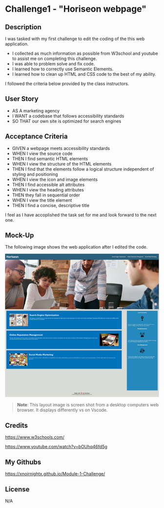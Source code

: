 # Challenge1 - "Horiseon webpage"

## Description

I was tasked with my first challenge to edit the coding of the this web application.

- I collected as much information as possible from W3school and youtube to assist me on completing this challenge.
- I was able to problem solve and fix code.
- I learned how to correctly use Semantic Elements.
- I learned how to clean up HTML and CSS code to the best of my ability. 

I followed the criteria below provided by the class instructors.

## User Story

- AS A marketing agency
- I WANT a codebase that follows accessibility standards
- SO THAT our own site is optimized for search engines


## Acceptance Criteria

- GIVEN a webpage meets accessibility standards
- WHEN I view the source code
- THEN I find semantic HTML elements
- WHEN I view the structure of the HTML elements
- THEN I find that the elements follow a logical structure independent of styling and positioning
- WHEN I view the icon and image elements
- THEN I find accessible alt attributes
- WHEN I view the heading attributes
- THEN they fall in sequential order
- WHEN I view the title element
- THEN I find a concise, descriptive title

I feel as I have accoplished the task set for me and look forward to the next one. 

## Mock-Up

The following image shows the web application after I edited the code.

![The Horiseon webpage after my edits.](./Assets/Corals%20Desktop%20Screenshot.jpeg)

> **Note**: This layout image is screen shot from a desktop computers web browser. It displays differently vs on Vscode.


## Credits

https://www.w3schools.com/

https://www.youtube.com/watch?v=bOUhq46fd5g


## My Githubs

https://xnoirnightx.github.io/Module-1-Challenge/

## License

N/A